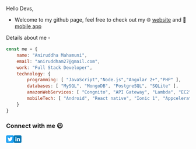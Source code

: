 Hello Devs,

* Welcome to my github page, feel free to check out my 🌐 [website](https://codebuddy.in) and :iphone: [mobile app](https://play.google.com/store/apps/details?id=aniruddha.chetan.codes&hl=en_IN)

Details about me - 

```javascript
const me = {
	name: "Aniruddha Mahamuni",
	email: "aniruddham27@gmail.com",
	work: "Full Stack Developer",
	technology:	{
		programming: [ "JavaScript","Node.js","Angular 2+","PHP" ],
		databases: [ "MySQL", "MongoDB", "PostgreSQL", "SQLite" ],
		amazonWebServices: [ "Congnito", "API Gateway", "Lambda", "EC2", "RDS", "Elastic Beanstalk" ],
		mobileTech: [ "Android", "React native", "Ionic 1", "Appcelerator Titanium" ]
	}
}
```

### Connect with me :smiley:
<a href="https://twitter.com/aniruddha_sm">
  <img align="left" alt="Aniruddha Mahamuni Twitter" width="21px" src="https://raw.githubusercontent.com/edent/SuperTinyIcons/099dc12b59179d07d534069bc8551718f786d91a/images/svg/twitter.svg" />
</a>
<a href="https://www.linkedin.com/in/aniruddhamahamuni/">
  <img align="left" alt="Aniruddha Mahamuni Linkdin" width="21px" src="https://raw.githubusercontent.com/edent/SuperTinyIcons/099dc12b59179d07d534069bc8551718f786d91a/images/svg/linkedin.svg" />
</a>

<!--
**aniruddhasm/aniruddhasm** is a ✨ _special_ ✨ repository because its `README.md` (this file) appears on your GitHub profile.

Here are some ideas to get you started:

- 🔭 I’m currently working on ...
- 🌱 I’m currently learning ...
- 🤔 I’m looking for help with ...
- 💬 Ask me about ...
- 📫 How to reach me: ...
- 😄 Pronouns: ...
- ⚡ Fun fact: ...
-->
